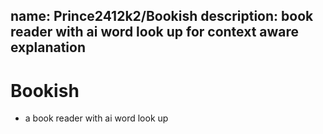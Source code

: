 name:	Prince2412k2/Bookish
description:	book reader with ai word look up for context aware explanation
--
# Bookish
- a book reader with ai word look up

